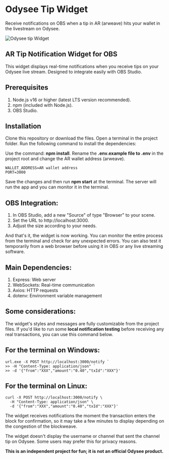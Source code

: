 # Odysee Tip Widget

Receive notifications on OBS when a tip in AR (arweave) hits your wallet in the livestream on Odysee.

![Odysee tip Widget](https://thumbs.odycdn.com/8f71bc0012a11aecc9691710eaf5e5f5.webp)

## AR Tip Notification Widget for OBS

This widget displays real-time notifications when you receive tips on your Odysee live stream. Designed to integrate easily with OBS Studio.

## Prerequisites

1. Node.js v16 or higher (latest LTS version recommended).
2. npm (included with Node.js).
3. OBS Studio.

## Installation

Clone this repository or download the files. Open a terminal in the project folder. Run the following command to install the dependencies:

Use the command: **npm install**. Rename the **.env.example file to .env** in the project root and change the AR wallet address (arweave).

```
WALLET_ADDRESS=AR wallet address
PORT=3000
```

Save the changes and then run **npm start** at the terminal. The server will run the app and you can monitor it in the terminal.

## OBS Integration:

1. In OBS Studio, add a new "Source" of type "Browser" to your scene.
2. Set the URL to http://localhost:3000.
3. Adjust the size according to your needs.

And that's it, the widget is now working. You can monitor the entire process from the terminal and check for any unexpected errors. You can also test it temporarily from a web browser before using it in OBS or any live streaming software.

## Main Dependencies:

1. Express: Web server
1. WebSockets: Real-time communication
1. Axios: HTTP requests
1. dotenv: Environment variable management

## Some considerations:

The widget's styles and messages are fully customizable from the project files. If you'd like to run some **local notification testing** before receiving any real transactions, you can use this command below.

## For the terminal on Windows:

```
url.exe -X POST http://localhost:3000/notify `
>> -H "Content-Type: application/json" `
>> -d '{"from":"XXX","amount":"0.40","txId":"XXX"}'
```

## For the terminal on Linux:

```
curl -X POST http://localhost:3000/notify \
  -H "Content-Type: application/json" \
  -d '{"from":"XXX","amount":"0.40","txId":"XXX"}'
```

The widget receives notifications the moment the transaction enters the block for confirmation, so it may take a few minutes to display depending on the congestion of the blockweave.

The widget doesn't display the username or channel that sent the channel tip on Odysee. Some users may prefer this for privacy reasons.

**This is an independent project for fun; it is not an official Odysee product.**